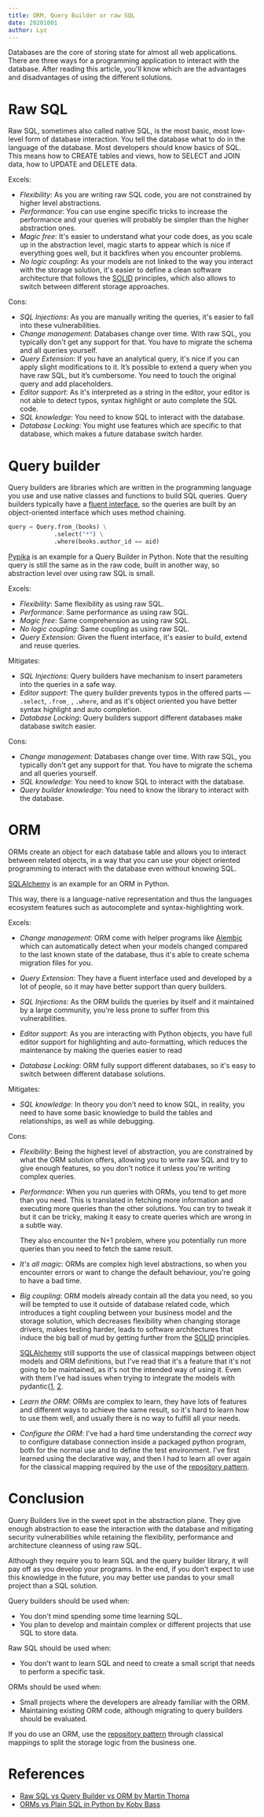 ```yaml
---
title: ORM, Query Builder or raw SQL
date: 20201001
author: Lyz
---
```


Databases are the core of storing state for almost all web applications. There
are three ways for a programming application to interact with the database.
After reading this article, you'll know which are the advantages and
disadvantages of using the different solutions.

# Raw SQL

Raw SQL, sometimes also called native SQL, is the most basic, most low-level
form of database interaction. You tell the database what to do in the language
of the database. Most developers should know basics of SQL. This means how to
CREATE tables and views, how to SELECT and JOIN data, how to UPDATE and DELETE
data.

Excels:

* *Flexibility*: As you are writing raw SQL code, you are not constrained by
    higher level abstractions.
* *Performance*: You can use engine specific tricks to increase the performance
    and your queries will probably be simpler than the higher abstraction ones.
* *Magic free*: It's easier to understand what your code does, as you scale up
    in the abstraction level, magic starts to appear which is nice if everything
    goes well, but it backfires when you encounter problems.
* *No logic coupling*: As your models are not linked to the way you interact
    with the storage solution, it's easier to define a clean software
    architecture that follows the [SOLID](solid.md) principles, which also
    allows to switch between different storage approaches.

Cons:

* *SQL Injections*: As you are manually writing the queries, it's easier to fall
    into these vulnerabilities.
* *Change management*: Databases change over time. With raw SQL, you typically
    don't get any support for that. You have to migrate the schema and all
    queries yourself.
* *Query Extension*: If you have an analytical query, it's nice if you can
    apply slight modifications to it. It’s possible to extend a query when you
    have raw SQL, but it’s cumbersome. You need to touch the original query and
    add placeholders.
* *Editor support*: As it's interpreted as a string in the
    editor, your editor is not able to detect typos, syntax highlight or auto
    complete the SQL code.
* *SQL knowledge*: You need to know SQL to interact with the database.
* *Database Locking*: You might use features which are specific to that
    database, which makes a future database switch harder.

# Query builder

Query builders are libraries which are written in the programming language you
use and use native classes and functions to build SQL queries. Query builders
typically have a [fluent
interface](https://en.wikipedia.org/wiki/Fluent_interface), so the queries are
built by an object-oriented interface which uses method chaining.

```python
query = Query.from_(books) \
             .select("*") \
             .where(books.author_id == aid)
```

[Pypika](https://github.com/kayak/pypika) is an example for a Query Builder in Python.
Note that the resulting query is still the same as in the raw code, built in
another way, so abstraction level over using raw SQL is small.

Excels:

* *Flexibility*: Same flexibility as using raw SQL.
* *Performance*: Same performance as using raw SQL.
* *Magic free*: Same comprehension as using raw SQL.
* *No logic coupling*: Same coupling as using raw SQL.
* *Query Extension*: Given the fluent interface, it's easier to build, extend
    and reuse queries.

Mitigates:

* *SQL Injections*: Query builders have mechanism to insert parameters into the
    queries in a safe way.
* *Editor support*: The query builder prevents typos in the offered parts
    — `.select`, `.from_` , `.where`, and as it's object oriented you have
    better syntax highlight and auto completion.
* *Database Locking*: Query builders support different databases make database
    switch easier.

Cons:

* *Change management*: Databases change over time. With raw SQL, you typically
    don't get any support for that. You have to migrate the schema and all
    queries yourself.
* *SQL knowledge*: You need to know SQL to interact with the database.
* *Query builder knowledge*: You need to know the library to interact with the
    database.

# ORM

ORMs create an object for each database table and allows you to interact
between related objects, in a way that you can use your object oriented
programming to interact with the database even without knowing SQL.

[SQLAlchemy](sqlalchemy.md) is an example for an ORM in Python.

 This way, there is a language-native representation and thus the languages
 ecosystem features such as autocomplete and syntax-highlighting work.

Excels:

* *Change management*: ORM come with helper programs like [Alembic](alembic.md)
    which can automatically detect when your models changed compared to the last
    known state of the database, thus it's able to create schema migration files
    for you.
* *Query Extension*: They have a fluent interface used and developed by a lot of
    people, so it may have better support than query builders.
* *SQL Injections*: As the ORM builds the queries by itself and it maintained
    by a large community, you're less prone to suffer from this vulnerabilities.

* *Editor support*: As you are interacting with Python objects, you have full
    editor support for highlighting and auto-formatting, which reduces the
    maintenance by making the queries easier to read
* *Database Locking*: ORM fully support different databases, so it's easy to
    switch between different database solutions.

Mitigates:

* *SQL knowledge*: In theory you don't need to know SQL, in reality, you need to
    have some basic knowledge to build the tables and relationships, as well as
    while debugging.

Cons:

* *Flexibility*: Being the highest level of abstraction, you are constrained by
    what the ORM solution offers, allowing you to write raw SQL and try to give
    enough features, so you don't notice it unless you're writing complex
    queries.

* *Performance*: When you run queries with ORMs, you tend to get more than you
    need. This is translated in fetching more information and executing more
    queries than the other solutions. You can try to tweak it but it can be
    tricky, making it easy to create queries which are wrong in a subtle way.

    They also encounter the N+1 problem, where you potentially run more
    queries than you need to fetch the same result.

* *It's all magic*: ORMs are complex high level abstractions, so when you
    encounter errors or want to change the default behaviour, you're going to
    have a bad time.

* *Big coupling*: ORM models already contain all the data you need, so you will
    be tempted to use it outside of database related code, which introduces
    a tight coupling between your business model and the storage solution, which
    decreases flexibility when changing storage drivers, makes testing harder,
    leads to software architectures that induce the big ball of mud by getting
    further from the [SOLID](solid.md) principles.

    [SQLAlchemy](sqlalchemy.md) still supports the use of classical mappings
    between object models and ORM definitions, but I've read that it's a feature
    that it's not going to be maintained, as it's not the intended way of using
    it. Even with them I've had issues when trying to integrate the models with
    pydantic([1](https://github.com/tiangolo/fastapi/issues/214),
    [2](https://github.com/samuelcolvin/pydantic/issues/1089).

* *Learn the ORM*: ORMs are complex to learn, they have lots of features and
    different ways to achieve the same result, so it's hard to learn how to use
    them well, and usually there is no way to fulfill all your needs.

* *Configure the ORM*: I've had a hard time understanding the *correct way* to
    configure database connection inside a packaged python program, both for the
    normal use and to define the test environment. I've first learned using the
    declarative way, and then I had to learn all over again for the classical
    mapping required by the use of the [repository
    pattern](repository_pattern.md).

# Conclusion

Query Builders live in the sweet spot in the abstraction plane. They give enough
abstraction to ease the interaction with the database and mitigating security
vulnerabilities while retaining the flexibility, performance and architecture
cleanness of using raw SQL.

Although they require you to learn SQL and the query builder library, it will
pay off as you develop your programs. In the end, if you don't expect to use
this knowledge in the future, you may better use pandas to your small project
than a SQL solution.

Query builders should be used when:

* You don't mind spending some time learning SQL.
* You plan to develop and maintain complex or different projects that use SQL to
    store data.

Raw SQL should be used when:

* You don't want to learn SQL and need to create a small script that needs to
    perform a specific task.

ORMs should be used when:

* Small projects where the developers are already familiar with the ORM.
* Maintaining existing ORM code, although migrating to query builders should be
    evaluated.

If you do use an ORM, use the [repository pattern](repository_pattern.md)
through classical mappings to split the storage logic from the business one.

# References

* [Raw SQL vs Query Builder vs ORM by Martin Thoma](https://levelup.gitconnected.com/raw-sql-vs-query-builder-vs-orm-eee72dbdd275)
* [ORMs vs Plain SQL in Python by Koby Bass](https://medium.com/@kobybum/orms-vs-plain-sql-in-python-2ba5362bca21)
